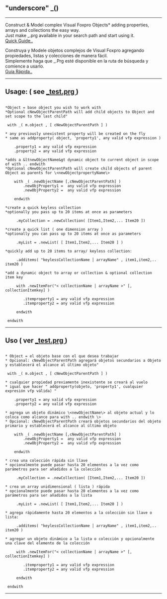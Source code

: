   
## "underscore" \_() 

********************************

Construct &amp; Model complex Visual Foxpro Objects*  adding properties, arrays and collections the easy way.  
Just make \_.prg available in your search path and start using it.  
<a href='#en'> Quick Guide.. </a>

Construya y Modele objetos complejos de Visual Foxpro agregando propiedades, listas y colecciones de manera fácil.  
Simplemente haga que \_.Prg esté disponible en la ruta de búsqueda y comience a usarlo.  
<a href='#es'> Guia Rápida.. <a>

**********************************
<a id='en'></a>
## Usage: ( see <a href='https://github.com/nftools/underscore/blob/master/_Test.prg'> \_test.prg </a>)

```

*Object = base object you wish to work with
*Optional cNewObjectParentPath will add child objects to Object and set scope to the last child"

 with _( m.object , [ cNewObjectParentPath ] )  

* any previously unexistent property will be created on the fly
* same as addproperty( object, 'property1', any valid vfp expression )

	.property1 = any valid vfp expression
	.property2 = any valid vfp expression

*adds a &ltnewObjectName&gt dynamic object to current object in scope of with .. endwith
*Optional cNewObjectParentPath will create child objects of parent Object as parents for \<newObjectpropertyName\>

	with _( .newObjectName [,cNewObjectParentPath] )  
		.newObjProperty1 =  any valid vfp expression
		.newObjProperty2 =  any valid vfp expression

	endwith

*create a quick keyless collection
*optionally you pass up to 20 items at once as parameters

	 .myCollection = .newCollection( [Item1,Item2,... Item20 ]) 

*create a quick list ( one dimension array )
*optionally you can pass up to 20 items at once as parameters

	 .myList = .newList( [ Item1,Item2,... Item20 ] ) 

*quickly add up to 20 items to array/ keyless collection:

	 .additems( "keylessCollectionName │ arrayName" , item1,item2,.. item20 ) 

*add a dynamic object to array or collection & optional collection item key

	 with .newItemFor("< collectionName │ arrayName >" [, collectionItemkey] )

		.itemproperty1 = any valid vfp expression
		.itemproperty2 = any valid vfp expression

	 endwith

 endwith
```



**************************************************************

<a id='es'></a>
##  Uso ( ver <a href='https://github.com/nftools/underscore/blob/master/_Test.prg'> \_test.prg </a>)

```

* Object = el objeto base con el que desea trabajar
* Opcional: cNewObjectParentPath agregará objetos secundarios a Objeto y establecerá el alcance al último objeto"

 with _( m.object , [ cNewObjectParentPath ] )  

* cualquier propiedad previamente inexistente se creará al vuelo 
* igual que hacer " addproperty(objeto, 'property1', cualquier expresión vfp válida) "

	.property1 = any valid vfp expression
	.property2 = any valid vfp expression

* agrega un objeto dinámico \<newObjectName\> al objeto actual y lo coloca como alcance para with .. endwith \>
* Opcional: cNewObjectParentPath creará objetos secundarios del objeto primario y establecerá el alcance al último objeto 

	with _( .newObjectName [,cNewObjectParentPath] )  
		.newObjProperty1 =  any valid vfp expression
		.newObjProperty2 =  any valid vfp expression

	endwith 
	
* crea una colección rápida sin llave  
* opcionalmente puede pasar hasta 20 elementos a la vez como parámetros para ser añadidos a la colección

	 .myCollection = .newCollection( [Item1,Item2,... Item20 ]) 

* crea un array unidimensional ( lista ) rápida  
* opcionalmente puede pasar hasta 20 elementos a la vez como parámetros para ser añadidos a la lista 

	 .myList = .newList( [ Item1,Item2,... Item20 ] ) 

* agrega rápidamente hasta 20 elementos a la colección sin llave o lista: 

	 .additems( "keylessCollectionName │ arrayName" , item1,item2,.. item20 ) 

* agregar un objeto dinámico a la lista o colección y opcionalmente una clave del elemento de la colección 

	 with .newItemFor("< collectionName │ arrayName >" [, collectionItemkey] )

		.itemproperty1 = any valid vfp expression
		.itemproperty2 = any valid vfp expression

	 endwith

 endwith
```



**************************************************************
